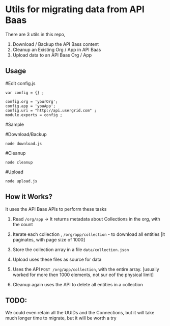 # Utils for migrating data from API Baas

There are 3 utils in this repo,

1. Download / Backup the API Bass content
2. Cleanup an Existing Org / App in API Baas
3. Upload data to an API Baas Org / App

## Usage

#Edit config.js

```
var config = {} ;

config.org = 'yourOrg';
config.app = 'youApp';
config.uri = "http://api.usergrid.com" ;
module.exports = config ;

```

#Sample

#Download/Backup

```
node download.js
```

#Cleanup

```
node cleanup
```

#Upload

```
node upload.js
```

## How it Works?

It uses the API Baas APIs to perform these tasks

1. Read ```/org/app``` -> It returns metadata about Collections in the org, with the count
2. Iterate each collection , ```/org/app/collection``` - to download all entities [it paginates, with page size of 1000]
3. Store the collection array in a file ```data/collection.json```

4. Upload uses these files as source for data
5. Uses the API ```POST /org/app/collection```, with the entire array. [usually worked for more then 1000 elements, not sur eof the physical limit]
6. Cleanup again uses the API to delete all entities in a collection

## TODO:
We could even retain all the UUIDs and the Connections, but it will take much longer time to migrate, but it will be worth a try
